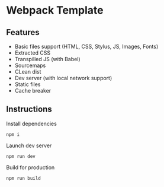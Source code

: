 # Webpack Template

## Features
- Basic files support (HTML, CSS, Stylus, JS, Images, Fonts)
- Extracted CSS
- Transpilled JS (with Babel)
- Sourcemaps
- CLean dist
- Dev server (with local network support)
- Static files
- Cache breaker

## Instructions

Install dependencies

```npm i```

Launch dev server

```npm run dev```

Build for production

```npm run build```